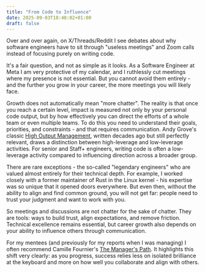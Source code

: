 ```yaml
---
title: "From Code to Influence"
date: 2025-09-03T18:48:02+01:00
draft: false
---
```


Over and over again, on X/Threads/Reddit I see debates about why software engineers have to sit through "useless meetings" and Zoom calls instead of focusing purely on writing code.  

It's a fair question, and not as simple as it looks. As a Software Engineer at Meta I am very protective of my calendar, and I ruthlessly cut meetings where my presence is not essential. But you cannot avoid them entirely - and the further you grow in your career, the more meetings you will likely face.  

Growth does not automatically mean "more chatter". The reality is that once you reach a certain level, impact is measured not only by your personal code output, but by how effectively you can direct the efforts of a whole team or even multiple teams. To do this you need to understand their goals, priorities, and constraints - and that requires communication. Andy Grove's classic [High Output Management](https://en.wikipedia.org/wiki/High_Output_Management), written decades ago but still perfectly relevant, draws a distinction between high-leverage and low-leverage activities. For senior and Staff+ engineers, writing code is often a low-leverage activity compared to influencing direction across a broader group.  

There are rare exceptions - the so-called "legendary engineers" who are valued almost entirely for their technical depth. For example, I worked closely with a former maintainer of Rust in the Linux kernel - his expertise was so unique that it opened doors everywhere. But even then, without the ability to align and find common ground, you will not get far: people need to trust your judgment and want to work with you.  

So meetings and discussions are not chatter for the sake of chatter. They are tools: ways to build trust, align expectations, and remove friction. Technical excellence remains essential, but career growth also depends on your ability to influence others through communication.  

For my mentees (and previously for my reports when I was managing) I often recommend Camille Fournier's [The Manager's Path](https://www.oreilly.com/library/view/the-managers-path/9781491973882). It highlights this shift very clearly: as you progress, success relies less on isolated brilliance at the keyboard and more on how well you collaborate and align with others.